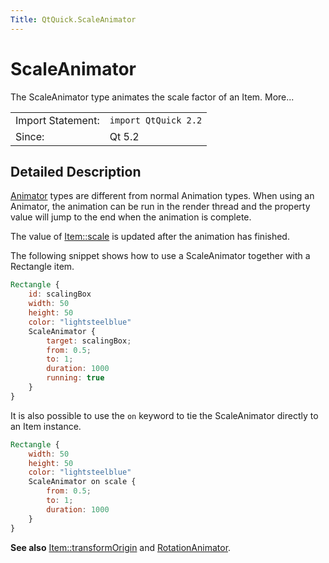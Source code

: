```yaml
---
Title: QtQuick.ScaleAnimator
---
```

        
ScaleAnimator
=============

<span class="subtitle"></span>
The ScaleAnimator type animates the scale factor of an Item. More...

|                   |                      |
|-------------------|----------------------|
| Import Statement: | `import QtQuick 2.2` |
| Since:            | Qt 5.2               |

<span id="details"></span>
Detailed Description
--------------------

[Animator](../QtQuick.Animator.md) types are different from normal Animation types. When using an Animator, the animation can be run in the render thread and the property value will jump to the end when the animation is complete.

The value of [Item::scale](../QtQuick.Item.md#scale-prop) is updated after the animation has finished.

The following snippet shows how to use a ScaleAnimator together with a Rectangle item.

``` qml
Rectangle {
    id: scalingBox
    width: 50
    height: 50
    color: "lightsteelblue"
    ScaleAnimator {
        target: scalingBox;
        from: 0.5;
        to: 1;
        duration: 1000
        running: true
    }
}
```

It is also possible to use the `on` keyword to tie the ScaleAnimator directly to an Item instance.

``` qml
Rectangle {
    width: 50
    height: 50
    color: "lightsteelblue"
    ScaleAnimator on scale {
        from: 0.5;
        to: 1;
        duration: 1000
    }
}
```

**See also** [Item::transformOrigin](../QtQuick.Item.md#transformOrigin-prop) and [RotationAnimator](../QtQuick.RotationAnimator.md).

